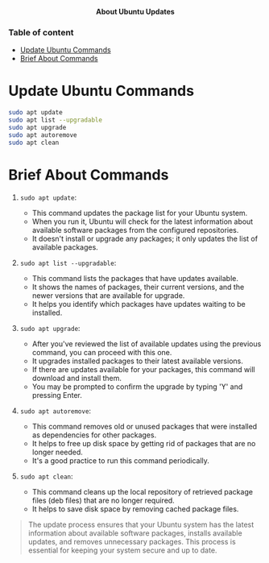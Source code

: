 **<div align="center" >About Ubuntu Updates</div>**

### Table of content

- [Update Ubuntu Commands](#update-ubuntu-commands)
- [Brief About Commands](#brief-about-commands)

# Update Ubuntu Commands

```bash
sudo apt update
sudo apt list --upgradable
sudo apt upgrade
sudo apt autoremove
sudo apt clean
```

# Brief About Commands

1. `sudo apt update`:
   - This command updates the package list for your Ubuntu system.
   - When you run it, Ubuntu will check for the latest information about available software packages from the configured repositories.
   - It doesn't install or upgrade any packages; it only updates the list of available packages.

2. `sudo apt list --upgradable`:
   - This command lists the packages that have updates available.
   - It shows the names of packages, their current versions, and the newer versions that are available for upgrade.
   - It helps you identify which packages have updates waiting to be installed.

3. `sudo apt upgrade`:
   - After you've reviewed the list of available updates using the previous command, you can proceed with this one.
   - It upgrades installed packages to their latest available versions.
   - If there are updates available for your packages, this command will download and install them.
   - You may be prompted to confirm the upgrade by typing 'Y' and pressing Enter.

4. `sudo apt autoremove`:
   - This command removes old or unused packages that were installed as dependencies for other packages.
   - It helps to free up disk space by getting rid of packages that are no longer needed.
   - It's a good practice to run this command periodically.

5. `sudo apt clean`:
   - This command cleans up the local repository of retrieved package files (deb files) that are no longer required.
   - It helps to save disk space by removing cached package files.

> The update process ensures that your Ubuntu system has the latest information about available software packages, installs available updates, and removes unnecessary packages. This process is essential for keeping your system secure and up to date.
